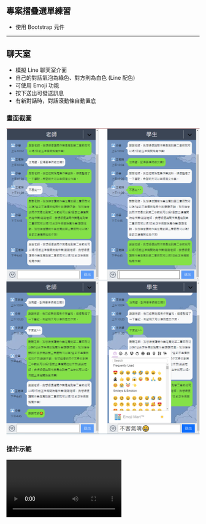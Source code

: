 <h2>專案摺疊選單練習</h2>

- 使用 Bootstrap 元件

<hr />

<h2>聊天室</h2>

- 模擬 Line 聊天室介面
- 自己的對話氣泡為綠色、對方則為白色 (Line 配色)
- 可使用 Emoji 功能
- 按下送出可發送訊息
- 有新對話時，對話滾動條自動置底

<h3>畫面截圖</h3>

<img src="./src/assets/chatroom/readme示範圖/對話介面.png" alt="聊天室圖片">
<img src="./src/assets/chatroom/readme示範圖/Emoji介面.png" alt="聊天室圖片">

<h3>操作示範</h3>

<video src="./src/assets/chatroom/readme示範圖/對話示範.mp4" controls></video>